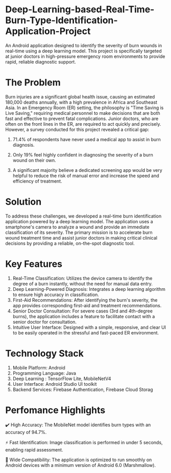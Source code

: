 # Deep-Learning-based-Real-Time-Burn-Type-Identification-Application-Project
An Android application designed to identify the severity of burn wounds in real-time using a deep learning model. This project is specifically targeted at junior doctors in high-pressure emergency room environments to provide rapid, reliable diagnostic support.

# The Problem
Burn injuries are a significant global health issue, causing an estimated 180,000 deaths annually, with a high prevalence in Africa and Southeast Asia. In an Emergency Room (ER) setting, the philosophy is "Time Saving is Live Saving," requiring medical personnel to make decisions that are both fast and effective to prevent fatal complications. Junior doctors, who are often on the front lines in the ER, are required to act quickly and precisely. However, a survey conducted for this project revealed a critical gap:
1. 71.4% of respondents have never used a medical app to assist in burn diagnosis.

2. Only 19% feel highly confident in diagnosing the severity of a burn wound on their own.

3. A significant majority believe a dedicated screening app would be very helpful to reduce the risk of manual error and increase the speed and efficiency of treatment.

# Solution
To address these challenges, we developed a real-time burn identification application powered by a deep learning model. The application uses a smartphone's camera to analyze a wound and provide an immediate classification of its severity.
The primary mission is to accelerate burn wound treatment time and assist junior doctors in making critical clinical decisions by providing a reliable, on-the-spot diagnostic tool.

# Key Features
1. Real-Time Classification: Utilizes the device camera to identify the degree of a burn instantly, without the need for manual data entry.
2. Deep Learning-Powered Diagnosis: Integrates a deep learning algorithm to ensure high accuracy in classification.
3. First-Aid Recommendations: After identifying the burn's severity, the app provides corresponding first-aid and treatment recommendations.
4. Senior Doctor Consultation: For severe cases (3rd and 4th-degree burns), the application includes a feature to facilitate contact with a senior doctor for consultation.
5. Intuitive User Interface: Designed with a simple, responsive, and clear UI to be easily operated in the stressful and fast-paced ER environment.

# Technology Stack
1. Mobile Platform: Android
2. Programming Language: Java
3. Deep Learning : TensorFlow Lite, MobileNetV4
4. User Interface: Android Studio UI toolkit
5. Backend Services: Firebase Authentication, Firebase Cloud Storag

# Perfomance Highlights
✔️ High Accuracy: The MobileNet model identifies burn types with an accuracy of 94.7%.

⚡ Fast Identification: Image classification is performed in under 5 seconds, enabling rapid assessment.

📱 Wide Compatibility: The application is optimized to run smoothly on Android devices with a minimum version of Android 6.0 (Marshmallow).

